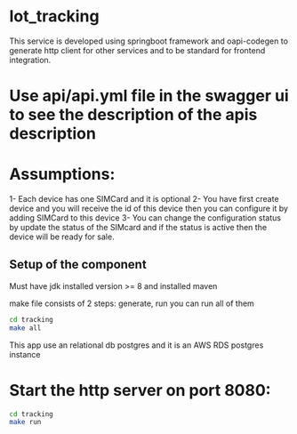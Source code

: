 # Iot_tracking

This service is developed using springboot framework and oapi-codegen to generate http client for other services and to be standard for frontend integration.

# Use api/api.yml file in the swagger ui to see the description of the apis description

# Assumptions:
1- Each device has one SIMCard and it is optional
2- You have first create device and you will receive the id of this device then you can configure it by adding SIMCard to this device
3- You can change the configuration status by update the status of the SIMcard and if the status is active then the device will be ready for sale.


## Setup of the component

Must have jdk installed version >= 8 and installed maven

make file consists of 2 steps: generate, run
you can run all of them 

```bash
cd tracking
make all
```
This app use an relational db postgres and it is an AWS RDS postgres instance


# Start the http server on port 8080:

```bash
cd tracking
make run
```
